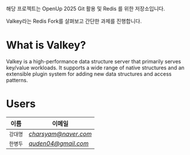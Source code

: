 해당 프로젝트는 OpenUp 2025 Git 활용 및 Redis 를 위한 저장소입니다.

 Valkey라는 Redis Fork를 살펴보고 간단한 과제를 진행합니다.

# What is Valkey?

Valkey is a high-performance data structure server that primarily serves key/value workloads.
It supports a wide range of native structures and an extensible plugin system for adding new data structures and access patterns.

# Users
| 이름 | 이메일 |
| ---- | ------ |
| `강대명` | *charsyam@naver.com* |
| `한병두` | *quden04@gmail.com* |
